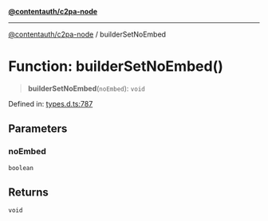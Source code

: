 [**@contentauth/c2pa-node**](../README.md)

***

[@contentauth/c2pa-node](../README.md) / builderSetNoEmbed

# Function: builderSetNoEmbed()

> **builderSetNoEmbed**(`noEmbed`): `void`

Defined in: [types.d.ts:787](https://github.com/contentauth/c2pa-node-v2/blob/1df68df861d38a8c4eb7c634a613532727ec72d3/js-src/types.d.ts#L787)

## Parameters

### noEmbed

`boolean`

## Returns

`void`
